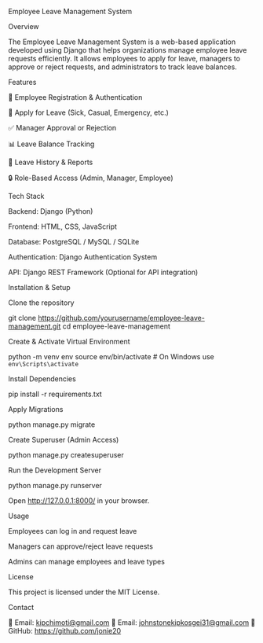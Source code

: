 Employee Leave Management System

Overview

The Employee Leave Management System is a web-based application developed using Django that helps organizations manage employee leave requests efficiently. It allows employees to apply for leave, managers to approve or reject requests, and administrators to track leave balances.

Features

🏢 Employee Registration & Authentication

📅 Apply for Leave (Sick, Casual, Emergency, etc.)

✅ Manager Approval or Rejection

📊 Leave Balance Tracking

📜 Leave History & Reports

🔒 Role-Based Access (Admin, Manager, Employee)

Tech Stack

Backend: Django (Python)

Frontend: HTML, CSS, JavaScript

Database: PostgreSQL / MySQL / SQLite

Authentication: Django Authentication System

API: Django REST Framework (Optional for API integration)

Installation & Setup

Clone the repository

git clone https://github.com/yourusername/employee-leave-management.git
cd employee-leave-management

Create & Activate Virtual Environment

python -m venv env
source env/bin/activate  # On Windows use `env\Scripts\activate`

Install Dependencies

pip install -r requirements.txt

Apply Migrations

python manage.py migrate

Create Superuser (Admin Access)

python manage.py createsuperuser

Run the Development Server

python manage.py runserver

Open http://127.0.0.1:8000/ in your browser.

Usage

Employees can log in and request leave

Managers can approve/reject leave requests

Admins can manage employees and leave types



License

This project is licensed under the MIT License.

Contact

📧 Email: kipchimoti@gmail.com
📧 Email: johnstonekipkosgei31@gmail.com
🐙 GitHub: https://github.com/jonie20

